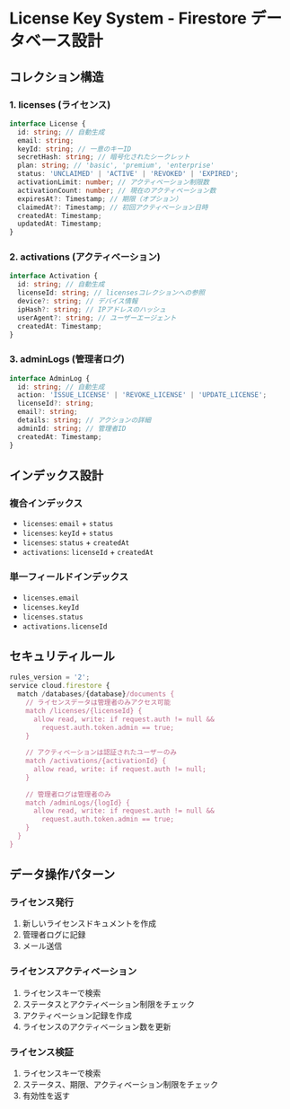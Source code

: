 # License Key System - Firestore データベース設計

## コレクション構造

### 1. licenses (ライセンス)
```typescript
interface License {
  id: string; // 自動生成
  email: string;
  keyId: string; // 一意のキーID
  secretHash: string; // 暗号化されたシークレット
  plan: string; // 'basic', 'premium', 'enterprise'
  status: 'UNCLAIMED' | 'ACTIVE' | 'REVOKED' | 'EXPIRED';
  activationLimit: number; // アクティベーション制限数
  activationCount: number; // 現在のアクティベーション数
  expiresAt?: Timestamp; // 期限（オプション）
  claimedAt?: Timestamp; // 初回アクティベーション日時
  createdAt: Timestamp;
  updatedAt: Timestamp;
}
```

### 2. activations (アクティベーション)
```typescript
interface Activation {
  id: string; // 自動生成
  licenseId: string; // licensesコレクションへの参照
  device?: string; // デバイス情報
  ipHash?: string; // IPアドレスのハッシュ
  userAgent?: string; // ユーザーエージェント
  createdAt: Timestamp;
}
```

### 3. adminLogs (管理者ログ)
```typescript
interface AdminLog {
  id: string; // 自動生成
  action: 'ISSUE_LICENSE' | 'REVOKE_LICENSE' | 'UPDATE_LICENSE';
  licenseId?: string;
  email?: string;
  details: string; // アクションの詳細
  adminId: string; // 管理者ID
  createdAt: Timestamp;
}
```

## インデックス設計

### 複合インデックス
- `licenses`: `email` + `status`
- `licenses`: `keyId` + `status`
- `licenses`: `status` + `createdAt`
- `activations`: `licenseId` + `createdAt`

### 単一フィールドインデックス
- `licenses.email`
- `licenses.keyId`
- `licenses.status`
- `activations.licenseId`

## セキュリティルール

```javascript
rules_version = '2';
service cloud.firestore {
  match /databases/{database}/documents {
    // ライセンスデータは管理者のみアクセス可能
    match /licenses/{licenseId} {
      allow read, write: if request.auth != null && 
        request.auth.token.admin == true;
    }
    
    // アクティベーションは認証されたユーザーのみ
    match /activations/{activationId} {
      allow read, write: if request.auth != null;
    }
    
    // 管理者ログは管理者のみ
    match /adminLogs/{logId} {
      allow read, write: if request.auth != null && 
        request.auth.token.admin == true;
    }
  }
}
```

## データ操作パターン

### ライセンス発行
1. 新しいライセンスドキュメントを作成
2. 管理者ログに記録
3. メール送信

### ライセンスアクティベーション
1. ライセンスキーで検索
2. ステータスとアクティベーション制限をチェック
3. アクティベーション記録を作成
4. ライセンスのアクティベーション数を更新

### ライセンス検証
1. ライセンスキーで検索
2. ステータス、期限、アクティベーション制限をチェック
3. 有効性を返す
